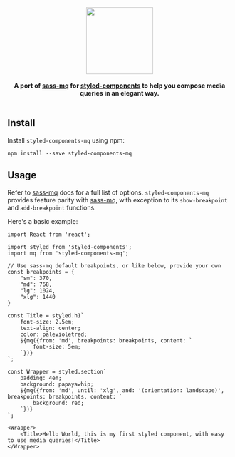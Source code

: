 <div align='center'>
<img src='https://cdn.rawgit.com/WebDevLuke/styled-components-mq/master/logos.png' height='150px'>
</div>

<br />

<div align="center">
	<strong>A port of <a href='https://github.com/sass-mq/sass-mq'>sass-mq</a> for <a href='https://github.com/styled-components/styled-components'>styled-components</a> to help you compose media queries in an elegant way.</strong>
	<br />
	<br />
</div>

## Install

Install `styled-components-mq` using npm:

```
npm install --save styled-components-mq
```

## Usage
Refer to [sass-mq](https://github.com/sass-mq/sass-mq) docs for a full list of options. `styled-components-mq` provides feature parity with [sass-mq](https://github.com/sass-mq/sass-mq), with exception to its `show-breakpoint` and `add-breakpoint` functions.

Here's a basic example:

```JSX
import React from 'react';

import styled from 'styled-components';
import mq from 'styled-components-mq';

// Use sass-mq default breakpoints, or like below, provide your own
const breakpoints = {
	"sm": 370,
	"md": 768,
	"lg": 1024,
	"xlg": 1440
}

const Title = styled.h1`
	font-size: 2.5em;
	text-align: center;
	color: palevioletred;
	${mq({from: 'md', breakpoints: breakpoints, content: `
		font-size: 5em;
	`})}
`;

const Wrapper = styled.section`
	padding: 4em;
	background: papayawhip;
	${mq({from: 'md', until: 'xlg', and: '(orientation: landscape)', breakpoints: breakpoints, content: `
		background: red;
	`})}
`;

<Wrapper>
	<Title>Hello World, this is my first styled component, with easy to use media queries!</Title>
</Wrapper>
```






